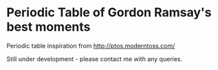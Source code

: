 Periodic Table of Gordon Ramsay's best moments
===============================================

Periodic table inspiration from http://ptos.moderntoss.com/

Still under development - please contact me with any queries.
